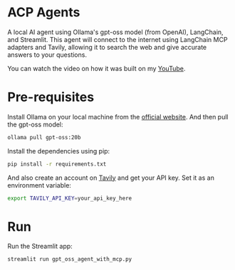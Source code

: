 # ACP Agents
A local AI agent using Ollama's gpt-oss model (from OpenAI), LangChain, and Streamlit. This agent will connect to the internet using LangChain MCP adapters and Tavily, allowing it to search the web and give accurate answers to your questions.

You can watch the video on how it was built on my [YouTube](https://youtu.be/Baa-z7cum1g).

# Pre-requisites

Install Ollama on your local machine from the [official website](https://ollama.com/). And then pull the gpt-oss model:

```bash
ollama pull gpt-oss:20b
```

Install the dependencies using pip:

```bash
pip install -r requirements.txt
```

And also create an account on [Tavily](https://tavily.com/) and get your API key. Set it as an environment variable:

```bash
export TAVILY_API_KEY=your_api_key_here
```

# Run
Run the Streamlit app:

```bash
streamlit run gpt_oss_agent_with_mcp.py
```